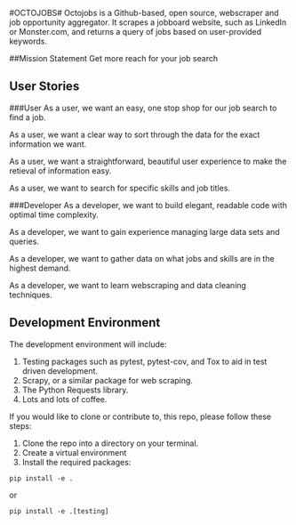 #OCTOJOBS#
Octojobs is a Github-based, open source, webscraper and job opportunity aggregator. It scrapes a jobboard website, such as LinkedIn or Monster.com, and returns a query of jobs based on user-provided keywords.

##Mission Statement
Get more reach for your job search

## User Stories
###User
As a user, we want an easy, one stop shop for our job search to find a job. 

As a user, we want a clear way to sort through the data for the exact information we want.

As a user, we want a straightforward, beautiful user experience to make the retieval of information easy.

As a user, we want to search for specific skills and job titles. 

###Developer
As a developer, we want to build elegant, readable code with optimal time complexity.

As a developer, we want to gain experience managing large data sets and queries.

As a developer, we want to gather data on what jobs and skills are in the highest demand.

As a developer, we want to learn webscraping and data cleaning techniques.



## Development Environment
The development environment will include:
1. Testing packages such as pytest, pytest-cov, and Tox to aid in test driven development.
2. Scrapy, or a similar package for web scraping.
3. The Python Requests library.
4. Lots and lots of coffee.

If you would like to clone or contribute to, this repo, please follow these steps:
1. Clone the repo into a directory on your terminal.
2. Create a virtual environment
3. Install the required packages:
```
pip install -e .
```
or
```
pip install -e .[testing]
```
